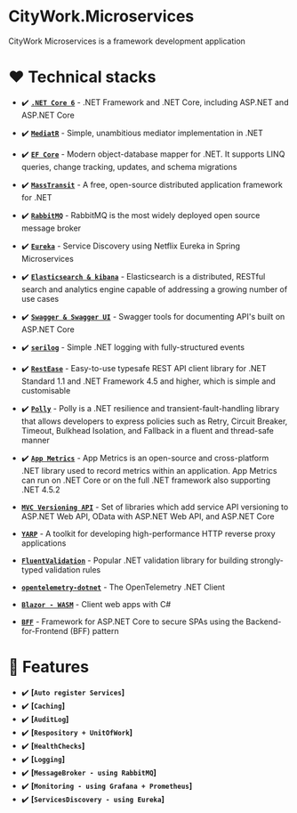 # CityWork.Microservices
CityWork Microservices is a framework development application
# :hearts: Technical stacks
- ✔️ **[`.NET Core 6`](https://dotnet.microsoft.com/download)** - .NET Framework and .NET Core, including ASP.NET and ASP.NET Core

- ✔️ **[`MediatR`](https://github.com/jbogard/MediatR)** - Simple, unambitious mediator implementation in .NET
- ✔️ **[`EF Core`](https://github.com/dotnet/efcore)** - Modern object-database mapper for .NET. It supports LINQ queries, change tracking, updates, and schema migrations
- ✔️ **[`MassTransit`](http://masstransit-project.com/)** - A free, open-source distributed application framework for .NET
- ✔️ **[`RabbitMQ`](https://www.rabbitmq.com/)** - RabbitMQ is the most widely deployed open source message broker
- ✔️ **[`Eureka`](https://www.studytonight.com/post/service-discovery-using-eureka-in-spring-microservices)** - Service Discovery using Netflix Eureka in Spring Microservices
- ✔️ **[`Elasticsearch & kibana`](https://www.elastic.co/elasticsearch)** - Elasticsearch is a distributed, RESTful search and analytics engine capable of addressing a growing number of use cases
- ✔️ **[`Swagger & Swagger UI`](https://github.com/domaindrivendev/Swashbuckle.AspNetCore)** - Swagger tools for documenting API's built on ASP.NET Core
- ✔️ **[`serilog`](https://github.com/serilog/serilog)** - Simple .NET logging with fully-structured events
- ✔️ **[`RestEase`](https://github.com/canton7/RestEase)** - Easy-to-use typesafe REST API client library for .NET Standard 1.1 and .NET Framework 4.5 and higher, which is simple and customisable
- ✔️ **[`Polly`](https://github.com/App-vNext/Polly)** - Polly is a .NET resilience and transient-fault-handling library that allows developers to express policies such as Retry, Circuit Breaker, Timeout, Bulkhead Isolation, and Fallback in a fluent and thread-safe manner
- ✔️ **[`App Metrics`](https://www.app-metrics.io/)** - App Metrics is an open-source and cross-platform .NET library used to record metrics within an application. App Metrics can run on .NET Core or on the full .NET framework also supporting .NET 4.5.2
-  **[`MVC Versioning API`](https://github.com/microsoft/aspnet-api-versioning)** - Set of libraries which add service API versioning to ASP.NET Web API, OData with ASP.NET Web API, and ASP.NET Core
-  **[`YARP`](https://github.com/microsoft/reverse-proxy)** - A toolkit for developing high-performance HTTP reverse proxy applications
-  **[`FluentValidation`](https://github.com/FluentValidation/FluentValidation)** - Popular .NET validation library for building strongly-typed validation rules
-  **[`opentelemetry-dotnet`](https://github.com/open-telemetry/opentelemetry-dotnet)** - The OpenTelemetry .NET Client
-  **[`Blazor - WASM`](https://dotnet.microsoft.com/apps/aspnet/web-apps/blazor)** - Client web apps with C#
-  **[`BFF`](https://github.com/DuendeSoftware/BFF)** - Framework for ASP.NET Core to secure SPAs using the Backend-for-Frontend (BFF) pattern
# :anger: Features
- ✔️ **[`Auto register Services`]**
- ✔️ **[`Caching`]**
- ✔️ **[`AuditLog`]**
- ✔️ **[`Respository + UnitOfWork`]**
- ✔️ **[`HealthChecks`]**
- ✔️ **[`Logging`]**
- ✔️ **[`MessageBroker - using RabbitMQ`]**
- ✔️ **[`Monitoring - using Grafana + Prometheus`]**
- ✔️ **[`ServicesDiscovery - using Eureka`]**
